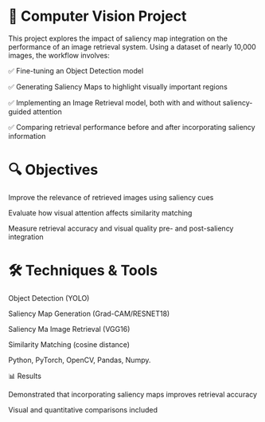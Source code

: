 # 🧠 Computer Vision Project

This project explores the impact of saliency map integration on the performance of an image retrieval system. Using a dataset of nearly 10,000 images, the workflow involves:

✅ Fine-tuning an Object Detection model

✅ Generating Saliency Maps to highlight visually important regions

✅ Implementing an Image Retrieval model, both with and without saliency-guided attention

✅ Comparing retrieval performance before and after incorporating saliency information

# 🔍 Objectives

Improve the relevance of retrieved images using saliency cues

Evaluate how visual attention affects similarity matching

Measure retrieval accuracy and visual quality pre- and post-saliency integration

# 🛠️ Techniques & Tools

Object Detection (YOLO)

Saliency Map Generation (Grad-CAM/RESNET18)

Saliency Ma Image Retrieval (VGG16)

Similarity Matching (cosine distance)

Python, PyTorch, OpenCV, Pandas, Numpy.

📊 Results

Demonstrated that incorporating saliency maps improves retrieval accuracy

Visual and quantitative comparisons included

